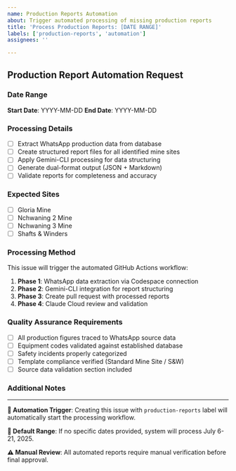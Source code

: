 ```yaml
---
name: Production Reports Automation
about: Trigger automated processing of missing production reports
title: 'Process Production Reports: [DATE RANGE]'
labels: ['production-reports', 'automation']
assignees: ''

---
```


## Production Report Automation Request

### Date Range
**Start Date**: YYYY-MM-DD
**End Date**: YYYY-MM-DD

### Processing Details
- [ ] Extract WhatsApp production data from database
- [ ] Create structured report files for all identified mine sites
- [ ] Apply Gemini-CLI processing for data structuring
- [ ] Generate dual-format output (JSON + Markdown)
- [ ] Validate reports for completeness and accuracy

### Expected Sites
- [ ] Gloria Mine
- [ ] Nchwaning 2 Mine  
- [ ] Nchwaning 3 Mine
- [ ] Shafts & Winders

### Processing Method
This issue will trigger the automated GitHub Actions workflow:
1. **Phase 1**: WhatsApp data extraction via Codespace connection
2. **Phase 2**: Gemini-CLI integration for report structuring  
3. **Phase 3**: Create pull request with processed reports
4. **Phase 4**: Claude Cloud review and validation

### Quality Assurance Requirements
- [ ] All production figures traced to WhatsApp source data
- [ ] Equipment codes validated against established database
- [ ] Safety incidents properly categorized
- [ ] Template compliance verified (Standard Mine Site / S&W)
- [ ] Source data validation section included

### Additional Notes
<!-- Add any specific requirements, date constraints, or processing notes -->

---

**🤖 Automation Trigger**: Creating this issue with `production-reports` label will automatically start the processing workflow.

**📅 Default Range**: If no specific dates provided, system will process July 6-21, 2025.

**⚠️ Manual Review**: All automated reports require manual verification before final approval.